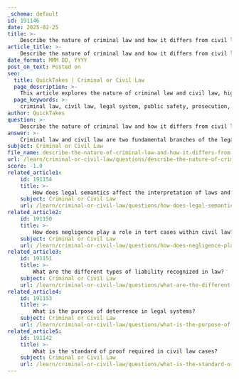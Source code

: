 ```yaml
---
_schema: default
id: 191146
date: 2025-02-25
title: >-
    Describe the nature of criminal law and how it differs from civil law.
article_title: >-
    Describe the nature of criminal law and how it differs from civil law.
date_format: MMM DD, YYYY
post_on_text: Posted on
seo:
  title: QuickTakes | Criminal or Civil Law
  page_description: >-
    This article explores the nature of criminal law and civil law, highlighting their key differences in purpose, parties involved, burden of proof, and consequences.
  page_keywords: >-
    criminal law, civil law, legal system, public safety, prosecution, burden of proof, reasonable doubt, restitution, damages, disputes, punishment, compensation, legal differences
author: QuickTakes
question: >-
    Describe the nature of criminal law and how it differs from civil law.
answer: >-
    Criminal law and civil law are two fundamental branches of the legal system, each serving distinct purposes and operating under different principles.\n\n### Nature of Criminal Law\nCriminal law is primarily concerned with actions that are offenses against the state or public. It defines conduct that is prohibited because it threatens and harms public safety and welfare. The government prosecutes criminal cases, and the penalties for violations can include imprisonment, fines, or community service. The burden of proof in criminal law is significantly higher than in civil law; the prosecution must establish the defendant's guilt "beyond a reasonable doubt." This high standard is designed to protect individuals from wrongful conviction, given the severe consequences that can arise from a criminal conviction.\n\nFor example, in a theft case, the prosecution must prove that the defendant intentionally took someone else's property with the intent to permanently deprive the owner of it. If the prosecution fails to meet this burden, the defendant is acquitted.\n\n### Nature of Civil Law\nIn contrast, civil law deals with disputes between individuals or organizations, typically involving compensation or restitution rather than criminal sanctions. Civil law encompasses various areas, including contract law, tort law, property law, and family law. The burden of proof in civil cases is lower, often requiring a "preponderance of the evidence," which means that it is more likely than not that the claim is true.\n\nFor instance, if a person is injured due to another's negligence, they may file a civil lawsuit seeking damages. In this scenario, the plaintiff must demonstrate that it is more likely than not that the defendant's actions caused their injury.\n\n### Key Differences\n1. **Purpose**: Criminal law aims to punish and deter criminal behavior, while civil law seeks to resolve disputes and provide compensation to victims.\n2. **Parties Involved**: In criminal cases, the government prosecutes the offender, whereas in civil cases, the dispute is typically between private parties.\n3. **Burden of Proof**: Criminal law requires proof "beyond a reasonable doubt," while civil law requires a "preponderance of the evidence."\n4. **Consequences**: Criminal convictions can lead to imprisonment or fines, while civil cases usually result in monetary compensation or specific performance.\n\n### Conclusion\nUnderstanding the distinctions between criminal and civil law is crucial for navigating the legal system. Each branch serves a unique function, with different standards of proof and consequences, reflecting the varying nature of the offenses and the interests of society versus individual rights.
subject: Criminal or Civil Law
file_name: describe-the-nature-of-criminal-law-and-how-it-differs-from-civil-law.md
url: /learn/criminal-or-civil-law/questions/describe-the-nature-of-criminal-law-and-how-it-differs-from-civil-law
score: -1.0
related_article1:
    id: 191154
    title: >-
        How does legal semantics affect the interpretation of laws and case outcomes?
    subject: Criminal or Civil Law
    url: /learn/criminal-or-civil-law/questions/how-does-legal-semantics-affect-the-interpretation-of-laws-and-case-outcomes
related_article2:
    id: 191150
    title: >-
        How does negligence play a role in tort cases within civil law?
    subject: Criminal or Civil Law
    url: /learn/criminal-or-civil-law/questions/how-does-negligence-play-a-role-in-tort-cases-within-civil-law
related_article3:
    id: 191151
    title: >-
        What are the different types of liability recognized in law?
    subject: Criminal or Civil Law
    url: /learn/criminal-or-civil-law/questions/what-are-the-different-types-of-liability-recognized-in-law
related_article4:
    id: 191153
    title: >-
        What is the purpose of deterrence in legal systems?
    subject: Criminal or Civil Law
    url: /learn/criminal-or-civil-law/questions/what-is-the-purpose-of-deterrence-in-legal-systems
related_article5:
    id: 191142
    title: >-
        What is the standard of proof required in civil law cases?
    subject: Criminal or Civil Law
    url: /learn/criminal-or-civil-law/questions/what-is-the-standard-of-proof-required-in-civil-law-cases
---
```


&nbsp;
